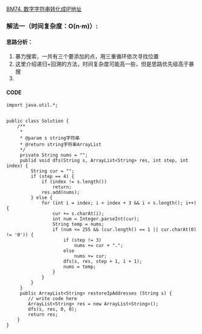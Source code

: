 [BM74. 数字字符串转化成IP地址](https://www.nowcoder.com/practice/ce73540d47374dbe85b3125f57727e1e?tpId=295&tags=&title=&difficulty=0&judgeStatus=0&rp=0&sourceUrl=%2Fexam%2Foj%3Fpage%3D1%26tab%3D%25E7%25AE%2597%25E6%25B3%2595%25E7%25AF%2587%26topicId%3D295)
### 解法一（时间复杂度：O(n·m)）:
#### 思路分析：
1. 暴力搜索，一共有三个要添加的点，用三重循环依次寻找位置
2. 这里介绍递归+回溯的方法，时间复杂度可能高一些，但是思路优先级高于暴搜
3. 
#### CODE
```
import java.util.*;


public class Solution {
    /**
     * 
     * @param s string字符串 
     * @return string字符串ArrayList
     */
     private String nums = "";
     publid void dfs(String s, ArrayList<String> res, int step, int index) {
         String cur = "";
         if (step == 4) {
             if (index != s.length())
                 return;
             res.add(nums);
         } else {
             for (int i = index; i < index + 3 && i < s.length(); i++) {
                 cur += s.charAt(i);
                 int num = Integer.parseInt(cur);
                 String temp = nums;
                 if (num <= 255 && (cur.length() == 1 || cur.charAt(0) != '0')) {
                     if (step != 3)
                         nums += cur + ".";
                     else
                         nums += cur;
                     dfs(s, res, step + 1, i + 1);
                     nums = temp;
                 }
             }
         }
     }
     public ArrayList<String> restoreIpAddresses (String s) {
        // write code here
        ArrayList<String> res = new ArrayList<String>();
        dfs(s, res, 0, 0);
        return res;
    }
}
```
